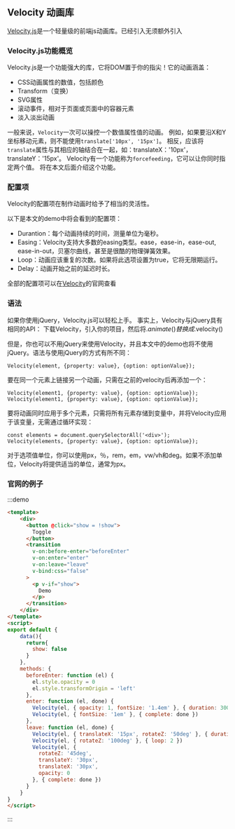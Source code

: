 ## Velocity 动画库

[Velocity.js](https://github.com/julianshapiro/velocity/wiki)是一个轻量级的前端js动画库。已经引入无须额外引入


### Velocity.js功能概览

Velocity.js是一个功能强大的库，它将DOM置于你的指尖！它的动画涵盖：

- CSS动画属性的数值，包括颜色
- Transform（变换）
- SVG属性
- 滚动事件，相对于页面或页面中的容器元素
- 淡入淡出动画

一般来说，`Velocity`一次可以操控一个数值属性值的动画。 
例如，如果要沿X和Y坐标移动元素，则不能使用`translate['10px', '15px']`。 相反，应该将`translate`属性与其相应的轴结合在一起，如：translateX：'10px'，translateY：'15px'。 
Velocity有一个功能称为`forcefeeding`，它可以让你同时指定两个值。 将在本文后面介绍这个功能。

### 配置项

Velocity的配置项在制作动画时给予了相当的灵活性。

以下是本文的demo中将会看到的配置项：

- Durantion：每个动画持续的时间，测量单位为毫秒。
- Easing：Velocity支持大多数的easing类型。ease，ease-in，ease-out, ease-in-out，贝塞尔曲线，甚至是很酷的物理弹簧效果。 
- Loop：动画应该重复的次数。如果将此选项设置为true，它将无限期运行。
- Delay：动画开始之前的延迟时长。

全部的配置项可以在[Velocity](http://velocityjs.org/#duration)的官网查看

### 语法

如果你使用jQuery，Velocity.js可以轻松上手。 事实上，Velocity与jQuery具有相同的API：
下载Velocity，引入你的项目，然后将$.animate()替换成$.velocity()

但是，你也可以不用jQuery来使用Velocity，并且本文中的demo也将不使用jQuery。语法与使用jQuery的方式有所不同：

```
Velocity(element, {property: value}, {option: optionValue});
```

要在同一个元素上链接另一个动画，只需在之前的velocity后再添加一个：

```
Velocity(element1, {property: value}, {option: optionValue});
Velocity(element1, {property: value}, {option: optionValue});
```

要将动画同时应用于多个元素，只需将所有元素存储到变量中，并将Velocity应用于该变量，无需通过循环实现：

```
const elements = document.querySelectorAll('<div>');
Velocity(elements, {property: value}, {option: optionValue});
```

对于选项值单位，你可以使用px，％，rem，em，vw/vh和deg。如果不添加单位，Velocity将提供适当的单位，通常为px。


### 官网的例子
:::demo 
```html
<template>
    <div>
      <button @click="show = !show">
        Toggle
      </button>
      <transition
        v-on:before-enter="beforeEnter"
        v-on:enter="enter"
        v-on:leave="leave"
        v-bind:css="false"
      >
        <p v-if="show">
          Demo
        </p>
      </transition>
    </div>
</template>
<script>
export default {
    data(){
      return{
        show: false
      }
    },
    methods: {
      beforeEnter: function (el) {
        el.style.opacity = 0
        el.style.transformOrigin = 'left'
      },
      enter: function (el, done) {
        Velocity(el, { opacity: 1, fontSize: '1.4em' }, { duration: 300 })
        Velocity(el, { fontSize: '1em' }, { complete: done })
      },
      leave: function (el, done) {
        Velocity(el, { translateX: '15px', rotateZ: '50deg' }, { duration: 600 })
        Velocity(el, { rotateZ: '100deg' }, { loop: 2 })
        Velocity(el, {
          rotateZ: '45deg',
          translateY: '30px',
          translateX: '30px',
          opacity: 0
        }, { complete: done })
      }
    }
}
</script>
```
:::
